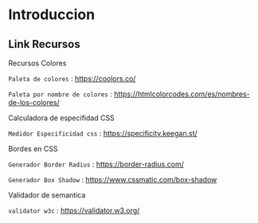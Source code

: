 # Introduccion

## Link Recursos

Recursos Colores 
  
  `Paleta de colores` : <https://coolors.co/>
  
  `Paleta por nombre de colores` : <https://htmlcolorcodes.com/es/nombres-de-los-colores/>

Calculadora de especifidad CSS

  `Medidor Especificidad css` : <https://specificity.keegan.st/>
  
Bordes en CSS

  `Generador Border Radius` : <https://border-radius.com/>

  `Generador Box Shadow` : <https://www.cssmatic.com/box-shadow>

Validador de semantica

  `validator w3c` : <https://validator.w3.org/>

  

